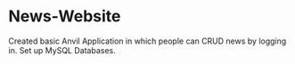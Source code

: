 # News-Website
Created basic Anvil Application in which people can CRUD news by logging in. Set up MySQL Databases.
